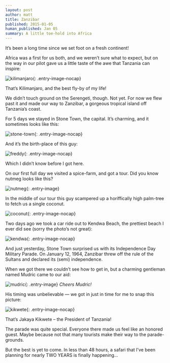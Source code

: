 ```yaml
---
layout: post
author: matt
title: Zanzibar
published: 2015-01-05
human_published: Jan 05
summary: A little toe-hold into Africa
---
```


It’s been a long time since we set foot on a fresh continent!

Africa was a first for us both, and we weren’t sure what to expect, but on the way in our pilot gave us a little taste of the awe that Tanzania can inspire:

![kilimanjaro](/assets/images/travel-pics/Zanzibar/Zanzibar-pic1.jpg){: .entry-image-nocap}

That’s Kilimanjaro, and the best fly-by of my life!

We didn’t touch ground on the Serengeti, though. Not yet. For now we flew past it and made our way to Zanzibar, a gorgeous tropical island off Tanzania’s coast.

For 5 days we stayed in Stone Town, the capital. It’s charming, and it sometimes looks like this:

![stone-town](/assets/images/travel-pics/Zanzibar/Zanzibar-pic2.jpg){: .entry-image-nocap}

And it’s the birth-place of this guy:

![freddy](/assets/images/travel-pics/Zanzibar/Zanzibar-pic3.jpg){: .entry-image-nocap}

Which I didn’t know before I got here.

On our first full day we visited a spice-farm, and got a tour. Did you know nutmeg looks like this?

![nutmeg](/assets/images/travel-pics/Zanzibar/Zanzibar-pic4.jpg){: .entry-image}

In the middle of our tour this guy scampered up a horiffically high palm-tree to fetch us a single coconut.

![coconut](/assets/images/travel-pics/Zanzibar/Zanzibar-pic5.jpg){: .entry-image-nocap}

Two days ago we took a car ride out to Kendwa Beach, the prettiest beach I ever did see (sorry the photo’s not great):

![kendwa](/assets/images/travel-pics/Zanzibar/Zanzibar-pic6.jpg){: .entry-image-nocap}

And just yesterday, Stone Town surprised us with its Independence Day Military Parade. On January 12, 1964, Zanzibar threw off the rule of the Sultans and declared its (semi) independence.

When we got there we couldn’t see how to get in, but a charming gentleman named Mudric came to our aid:

![mudric](/assets/images/travel-pics/Zanzibar/Zanzibar-pic7.jpg){: .entry-image}
_Cheers Mudric!_

His timing was unbelievable — we got in just in time for me to snap this picture:

![kikwete](/assets/images/travel-pics/Zanzibar/Zanzibar-pic8.jpg){: .entry-image-nocap}

That’s Jakaya Kikwete – the President of Tanzania!

The parade was quite special. Everyone there made us feel like an honored guest. Maybe because not that many tourists make their way to the parade-grounds.

But the best is yet to come. In less than 48 hours, a safari that I’ve been planning for nearly TWO YEARS is finally happening…
